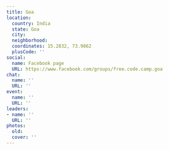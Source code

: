 ```yaml
---
title: Goa
location:
  country: India
  state: Goa
  city: 
  neighborhood: 
  coordinates: 15.2832, 73.9862
  plusCode: ''
social:
  name: Facebook page
  URL: https://www.facebook.com/groups/free.code.camp.goa
chat:
  name: ''
  URL: ''
event:
  name: ''
  URL: ''
leaders:
- name: ''
  URL: ''
photos:
  old: 
  cover: ''
---
```

